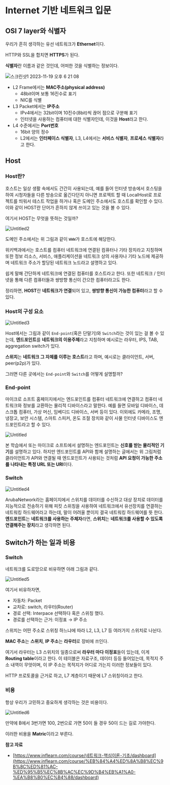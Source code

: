 # Internet 기반 네트워크 입문

## **OSI 7 layer와 식별자**

우리가 흔히 생각하는 유선 네트워크가 **Ethernet**이다.

HTTP와 SSL을 합치면 **HTTPS**가 된다.

**식별자**란 이름과 같은 것인데, 어떠한 것을 식별하는 정보이다.

![스크린샷1 2023-11-19 오후 6 21 08](https://github.com/Heo-y-y/development-blog/assets/112863029/38defb32-f490-4f02-a809-7462590b1f21)

- L2 Frame에서는 **MAC주소(physical address)**
    - 48bit이며 보통 16진수로 표기
    - NIC를 식별
- L3 Packet에서는 **IP주소**
    - IPv4에서는 32bit이며 10진수(8bit)씩 끊어 점으로 구분해 표기
    - 인터넷을 사용하는 컴퓨터에 대한 식별자인데, 이것을 **Host**라고 한다.
- L4 수준에서는 **Port번호**
    - 16bit 양의 정수
    - L2에서는 **인터페이스 식별자**, L3, L4에서는 **서비스 식별자**, **프로세스 식별자**라고 한다.

## Host

### Host란?

호스트는 일상 생활 속에서도 간간히 사용되는데, 예를 들어 인터넷 방송에서 호스팅을 하여 시청자들을 다른 방송으로 옮긴다던지 아니면 프로젝트 할 때 LocalHost로 프로젝트를 띄워서 테스트 작업을 하거나 혹은 도메인 주소에서도 호스트를 확인할 수 있다. 이와 같이 HOST란 단어가 흔하지 않게 쓰이고 있는 것을 볼 수 있다.

여기서 HOST는 무엇을 뜻하는 것일까?

![Untitled2](https://github.com/Heo-y-y/development-blog/assets/112863029/1a3e4729-2261-417e-9208-1c9693c860d6)

도메인 주소에서는 위 그림과 같이 `WWW`가 호스트에 해당한다.

위키백과에서는 호스트를 컴퓨터 네트워크에 연결된 컴퓨터나 기타 장치라고 지칭하며 또한 정보 리소스, 서비스, 애플리케이션을 네트워크 상의 사용자나 기타 노드에 제공하며 네트워크 주소가 할당된 네트워크 노드라고 설명하고 있다.

쉽게 말해 간단하게 네트워크에 연결된 컴퓨터를 호스트라고 한다. 또한 네트워크 / 인터넷을 통해 다른 컴퓨터들과 쌍방향 통신이 간으한 컴퓨터라고도 한다.

정리하면, **HOST**란 **네트워크가 연결**되어 있고, **쌍방향 통신이 가능한 컴퓨터**라고 할 수 있다.

### Host의 구성 요소

![Untitled3](https://github.com/Heo-y-y/development-blog/assets/112863029/3ed1e87e-2cbb-4adb-b540-20f4bca0ba4f)

Host에서는 그림과 같이 `End-point`(혹은 단말기)와 `Switch`라는 것이 있는 걸 볼 수 있는데, **엔드포인트**를 **네트워크의 이용주체**라고 지칭하며 예시로는 라우터, IPS, TAB, aggregation switch가 있다.

**스위치**는 **네트워크 그 자체를 이루는 호스트**라고 하며, 예시로는 클라이언트, 서버, peer(p2p)가 있다.

그러면 다른 곳에서는 `End-point`와 `Switch`를 어떻게 설명할까?

### End-point

마이크로 소프트 홈페이지에서는 엔드포인트를 컴퓨터 네트워크에 연결하고 컴퓨터 네트워크와 정보를 교환하는 물리적 디바이스라고 말한다. 예를 들면 모바일 디바이스, 데스크톱 컴퓨터, 가상 머신, 임베디드 디바이스, 서버 등이 있다. 이외에도 카메라, 조명, 냉장고, 보안 시스템, 스마트 스피커, 온도 조절 장치와 같이 사물 인터넷 디바이스도 엔드포인트라고 할 수 있다.

![Untitled](https://github.com/Heo-y-y/development-blog/assets/112863029/59e990a5-814b-41fc-8f56-8e13a29f38bd)

본 학습에서 또는 마이크로 소프트에서 설명하는 엔드포인트는 **신호를 받는 물리적인 기기**를 설명하고 있다. 하지만 엔드포인트를 API와 함께 설명하는 글에서는 위 그림처럼 클라이언트가 API와 연결될 때 엔드포인트가 사용되는 것처럼 **API 요청이 가능한 주소를 나타내는 특정 URL 또는 URI**이다.

### Switch

![Untitled4](https://github.com/Heo-y-y/development-blog/assets/112863029/a412a663-0526-4af1-a831-5f4aef18a472)

ArubaNetwork라는 홈페이지에서 스위치를 데이터를 수신하고 대상 장치로 데이터를 지능적으로 전송하기 위해 피킷 스위칭을 사용하여 네트워크에서 유선장치를 연결하는 네트워킹 하드웨어라고 하는데, 말이 어려울 뿐이지 결국 네트워킹 하드웨어를 뜻 한다. **엔드포인트**는 **네트워크를 사용하는 주체자**라면, **스위치**는 **네트워크를 사용할 수 있도록 연결해주는 장치**라고 생각하면 된다.

## Switch가 하는 일과 비용

### Switch

네트워크를 도로망으로 비유하면 아래 그림과 같다.

![Untitled5](https://github.com/Heo-y-y/development-blog/assets/112863029/8dd08dd2-332c-4c54-a6aa-fc19bf225c4a)

여기서 비유하자면, 

- 자동차: Packet
- 교차로: switch, 라우터(Router)
- 경로 선택: Interpace 선택하다 혹은 스위칭 했다.
- 경로를 선택하는 근거: 이정표 → IP 주소

스위치는 어떤 주소로 스위칭 하느냐에 따라 L2, L3, L7 등 여러가지 스위치로 나뉜다.

**MAC 주소**는 **스위치**, **IP 주소**는 **라우터**로 장비에 쓰인다.

여기서 라우터는 L3 스위치의 일종으로써 **라우터 마다 이정표**들이 있는데, 이게 **Routing table**이라고 한다. 이 테이블은 자료구조, 데이터 등등 들어있는데, 목적지 주소 내역이 무엇이며, 이 IP 주소는 목적지가 어디로 가는지 이러한 정보들이 있다.

HTTP 프로토콜을 근거로 하고, L7 계층이기 때문에 L7 스위칭이라고 한다.

### 비용

항상 우리가 고민하고 중요하게 생각하는 것은 비용이다.

![Untitled6](https://github.com/Heo-y-y/development-blog/assets/112863029/ab35e94a-e417-4052-9671-50cfd2f3982a)

만약에 B에서 3번가면 100, 2번으로 가면 50이 들 경우 50이 드는 길로 가야한다.

이러한 비용을 **Matric**이라고 부른다.

**참고 자료**

- [https://www.inflearn.com/course/네트워크-핵심이론-기초/dashboard](https://www.inflearn.com/course/%EB%84%A4%ED%8A%B8%EC%9B%8C%ED%81%AC-%ED%95%B5%EC%8B%AC%EC%9D%B4%EB%A1%A0-%EA%B8%B0%EC%B4%88/dashboard)
